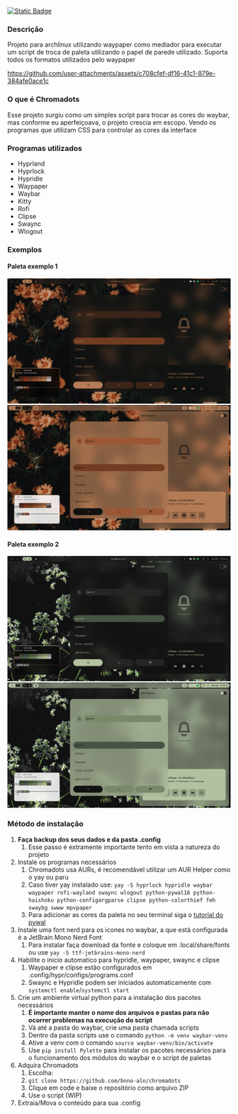 [![Static Badge](https://img.shields.io/badge/lang-en--US-green)](https://github.com/bnno-aln/chromadots/blob/main/README.md)

### Descrição

Projeto para archlinux utilizando waypaper como mediador para executar um script de troca de paleta utilizando o papel de parede utilizado.
Suporta todos os formatos utilizados pelo waypaper

<https://github.com/user-attachments/assets/c708cfef-df16-41c1-879e-384afe0ace1c>

### O que é Chromadots

Esse projeto surgiu como um simples script para trocar as cores do waybar, mas conforme eu aperfeiçoava, o projeto crescia em escopo. Vendo os programas que utilizam CSS para controlar as cores da interface

### Programas utilizados

- Hyprland
- Hyprlock
- Hypridle
- Waypaper
- Waybar
- Kitty
- Rofi
- Clipse
- Swaync
- Wlogout

### Exemplos

#### Paleta exemplo 1

![](Assets/Palette1_dark.png)
![](Assets/Palette1_light.png)

#### Paleta exemplo 2

![](Assets/Palette2_dark.png)
![](Assets/Palette2_light.png)

### Método de instalação

1. **Faça backup dos seus dados e da pasta .config**
   1. Esse passo é extramente importante tento em vista a natureza do projeto
2. Instale os programas necessários
   1. Chromadots usa AURs, é recomendável utilizar um AUR Helper como o yay ou paru
   2. Caso tiver yay instalado use: `yay -S hyprlock hypridle waybar waypaper rofi-wayland swaync wlogout python-pywal16 python-haishoku python-configargparse clipse python-colorthief feh swaybg swww mpvpaper`
   3. Para adicionar as cores da paleta no seu terminal siga o [tutorial do pywal](https://github.com/eylles/pywal16/wiki/Getting-Started#applying-the-theme-to-new-terminals)
3. Instale uma font nerd para os icones no waybar, a que está configurada é a JetBrain Mono Nerd Font
   1. Para instalar faça download da fonte e coloque em .local/share/fonts ou use `yay -S ttf-jetbrains-mono-nerd`
4. Habilite o inicio automatico para hypridle, waypaper, swaync e clipse
   1. Waypaper e clipse estão configurados em .config/hypr/configs/programs.conf
   2. Swaync e Hypridle podem ser iniciados automaticamente com `systemctl enable`/`systemctl start`
5. Crie um ambiente virtual python para a instalação dos pacotes necessários
   1. **É importante manter o nome dos arquivos e pastas para não ocorrer problemas na execução do script**
   2. Vá até a pasta do waybar, crie uma pasta chamada scripts
   3. Dentro da pasta scripts use o comando `python -m venv waybar-venv`
   4. Ative a venv com o comando `source waybar-venv/bin/activate`
   5. Use `pip install Pylette` para instalar os pacotes necessários para o funcionamento dos módulos do waybar e o script de paletas
6. Adquira Chromadots
    1. Escolha:
    2. `git clone https://github.com/bnno-aln/chromadots`
    3. Clique em code e baixe o repositório como arquivo ZIP
    4. Use o script (WIP)
7. Extraia/Mova o conteúdo para sua .config
